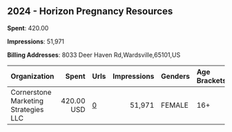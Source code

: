 ## 2024 - Horizon Pregnancy Resources 
**Spent**: 420.00

**Impressions**: 51,971

**Billing Addresses**: 8033 Deer Haven Rd,Wardsville,65101,US

|Organization|Spent|Urls|Impressions|Genders|Age Brackets|Country Codes|
|:---|---:|:---|---:|:---|:---|:---|
|Cornerstone Marketing Strategies  LLC|420.00 USD|[0](https://www.snap.com/political-ads/asset/ec3ea194b8a9786b7d0af324009af73860558b99017a1002e5d45255fcbd5a86?mediaType=mp4)|51,971|FEMALE|16+|united states|
